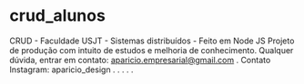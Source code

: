 # crud_alunos
CRUD - Faculdade USJT - Sistemas distribuídos - Feito em Node JS
Projeto de produção com intuito de estudos e melhoria de conhecimento.
Qualquer dúvida, entrar em contato: aparicio.empresarial@gmail.com
.
Contato  Instagram: aparicio_design
.
.
.
.
.
